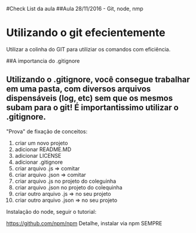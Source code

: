 #Check List da aula
##Aula 28/11/2016 - Git, node, nmp

Utilizando o git efecientemente
===============================

Utilizar a colinha do GIT para utiliziar os comandos com eficiência.

##A importancia do .gitignore


Utilizando o .gitignore, você consegue trabalhar em uma pasta, com diversos 
arquivos dispensáveis (log, etc) sem que os mesmos subam para o git!
É importantissimo utilizar o .gitignore.
---------------------------------------------------------------------------
"Prova" de fixação de conceitos:

1. criar um novo projeto
2. adicionar README.MD
3. adicionar LICENSE
4. adicionar .gitignore
5. criar arquivo .js => comitar
6. criar arquivo .json => comitar
7. criar arquivo .js no projeto do coleguinha
8. criar arquivo .json no projeto do colequinha
9. criar outro arquivo .js => no seu projeto
10. criar outro arquivo .json => no seu projeto



Instalação do node, seguir o tutorial:

https://github.com/npm/npm
Detalhe, instalar via npm SEMPRE
